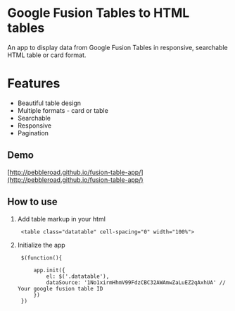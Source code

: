 # Google Fusion Tables to HTML tables

An app to display data from Google Fusion Tables in responsive, searchable HTML table or card format.

# Features

* Beautiful table design
* Multiple formats - card or table
* Searchable
* Responsive
* Pagination

## Demo

[http://pebbleroad.github.io/fusion-table-app/](http://pebbleroad.github.io/fusion-table-app/)

## How to use

1. Add table markup in your html

        <table class="datatable" cell-spacing="0" width="100%">
    

2. Initialize the app

        $(function(){

            app.init({
                el: $('.datatable'),
                dataSource: '1No1xirmHhmV99FdzCBC32AWAmwZaLuEZ2qAxhUA' // Your google fusion table ID
            })
        })
